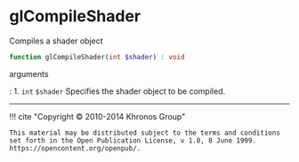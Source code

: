 # glCompileShader
Compiles a shader object

```php
function glCompileShader(int $shader) : void
```

arguments

:    1. `int` `$shader` Specifies the shader object to be compiled.

---
     

!!! cite "Copyright © 2010-2014 Khronos Group"

    This material may be distributed subject to the terms and conditions set forth in the Open Publication License, v 1.0, 8 June 1999. https://opencontent.org/openpub/.